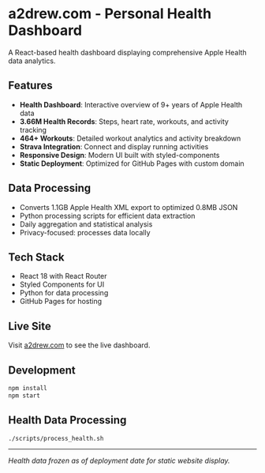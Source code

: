 # a2drew.com - Personal Health Dashboard

A React-based health dashboard displaying comprehensive Apple Health data analytics.

## Features

- **Health Dashboard**: Interactive overview of 9+ years of Apple Health data
- **3.66M Health Records**: Steps, heart rate, workouts, and activity tracking
- **464+ Workouts**: Detailed workout analytics and activity breakdown
- **Strava Integration**: Connect and display running activities
- **Responsive Design**: Modern UI built with styled-components
- **Static Deployment**: Optimized for GitHub Pages with custom domain

## Data Processing

- Converts 1.1GB Apple Health XML export to optimized 0.8MB JSON
- Python processing scripts for efficient data extraction
- Daily aggregation and statistical analysis
- Privacy-focused: processes data locally

## Tech Stack

- React 18 with React Router
- Styled Components for UI
- Python for data processing
- GitHub Pages for hosting

## Live Site

Visit [a2drew.com](https://a2drew.com) to see the live dashboard.

## Development

```bash
npm install
npm start
```

## Health Data Processing

```bash
./scripts/process_health.sh
```

---

*Health data frozen as of deployment date for static website display.*
